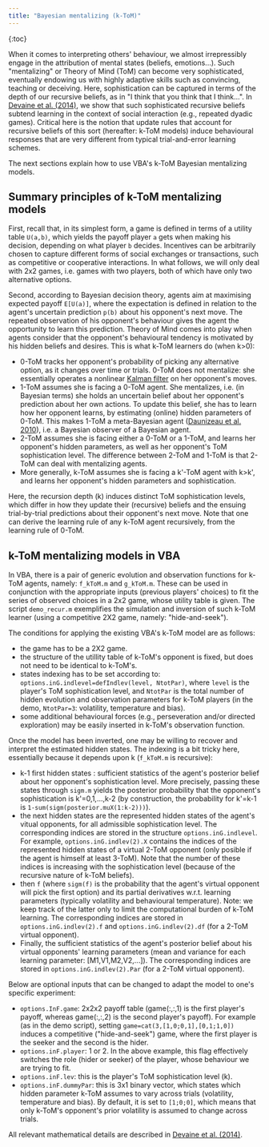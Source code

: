 ```yaml
---
title: "Bayesian mentalizing (k-ToM)"
---
```


{:toc}

When it comes to interpreting others' behaviour, we almost irrepressibly engage in the attribution of mental states (beliefs, emotions...). Such "mentalizing" or Theory of Mind (ToM) can become very sophisticated, eventually endowing us with highly adaptive skills such as convincing, teaching or deceiving. Here, sophistication can be captured in terms of the depth of our recursive beliefs, as in "I think that you think that I think...". In [Devaine et al. (2014)](http://journals.plos.org/ploscompbiol/article?id=10.1371/journal.pcbi.1003992), we show that such sophisticated recursive beliefs subtend learning in the context of social interaction (e.g., repeated dyadic games). Critical here is the notion that update rules that account for recursive beliefs of this sort (hereafter: k-ToM models) induce behavioural responses that are very different from typical trial-and-error learning schemes.

The next sections explain how to use VBA's k-ToM Bayesian mentalizing models.


## Summary principles of k-ToM mentalizing models

First, recall that, in its simplest form, a game is defined in terms of a utility table ```U(a,b)```, which yields the payoff player ```a``` gets when making his decision, depending on what player ```b``` decides. Incentives can be arbitrarily chosen to capture different forms of social exchanges or transactions, such as competitive or cooperative interactions. In what follows, we will only deal with 2x2 games, i.e. games with two players, both of which have only two alternative options.

Second, according to Bayesian decision theory, agents aim at maximising expected payoff ```E[U(a)]```, where the expectation is defined in relation to the agent's uncertain prediction ```p(b)``` about his opponent's next move. The repeated observation of his opponent's behaviour gives the agent the opportunity to learn this prediction. Theory of Mind comes into play when agents consider that the opponent's behavioural tendency is motivated by his hidden beliefs and desires. This is what k-ToM learners do (when k>0):

- 0-ToM tracks her opponent's probability of picking any alternative option, as it changes over time or trials. 0-ToM does not mentalize: she essentially operates a nonlinear [Kalman filter](http://en.wikipedia.org/wiki/Kalman_filter) on her opponent's moves.
- 1-ToM assumes she is facing a 0-ToM agent. She mentalizes, i.e. (in Bayesian terms) she holds an uncertain belief about her opponent's prediction about her own actions. To update this belief, she has to learn how her opponent learns, by estimating (online) hidden parameters of 0-ToM. This makes 1-ToM a meta-Bayesian agent ([Daunizeau et al. 2010](http://journals.plos.org/plosone/article?id=10.1371/journal.pone.0015554)), i.e. a Bayesian observer of a Bayesian agent. 
- 2-ToM assumes she is facing either a 0-ToM or a 1-ToM, and learns her opponent's hidden parameters, as well as her opponent's ToM sophistication level. The difference between 2-ToM and 1-ToM is that 2-ToM can deal with mentalizing agents. 
- More generally, k-ToM assumes she is facing a k'-ToM agent with k>k', and learns her opponent's hidden parameters and sophistication. 

Here, the recursion depth (k) induces distinct ToM sophistication levels, which differ in how they update their (recursive) beliefs and the ensuing trial-by-trial predictions about their opponent's next move. Note that one can derive the learning rule of any k-ToM agent recursively, from the learning rule of 0-ToM.


## k-ToM mentalizing models in VBA

In VBA, there is a pair of generic evolution and observation functions for k-ToM agents, namely: `f_kToM.m` and `g_kToM.m`. These can be used in conjunction with the appropriate inputs (previous players' choices) to fit the series of observed choices in a 2x2 game, whose utility table is given. The script `demo_recur.m` exemplifies the simulation and inversion of such k-ToM learner (using a competitive 2X2 game, namely: "hide-and-seek").

The conditions for applying the existing VBA's k-ToM model are as follows:

- the game has to be a 2X2 game.
- the structure of the utillity table of k-ToM's opponent is fixed, but does not need to be identical to k-ToM's.
- states indexing has to be set according to: `options.inG.indlevel=defIndlev(level, NtotPar)`, where `level` is the player's ToM sophistication level, and `NtotPar` is the total number of hidden evolution and observation parameters for k-ToM players (in the demo, `NtotPar=3`: volatility, temperature and bias).
- some additional behavioural forces (e.g., perseveration and/or directed exploration) may be easily inserted in k-ToM's observation function.

Once the model has been inverted, one may be willing to recover and interpret the estimated hidden states. The indexing is a bit tricky here, essentially because it depends upon k (`f_kToM.m` is recursive):

- k-1 first hidden states : sufficient statistics of the agent's posterior belief about her opponent's sophistication level. More precisely, passing these states through `sigm.m` yields the posterior probability that the opponent's sophistication is k'=0,1,...,k-2 (by construction, the probability for k'=k-1 is `1-sum(sigm(posterior.muX(1:k-2)))`).
- the next hidden states are the represented hidden states of the agent's vitual opponents, for all admissible sophistication level. The corresponding indices are stored in the structure `options.inG.indlevel`. For example, `options.inG.indlev(2).X` contains the indices of the represented hidden states of a virtual 2-ToM opponent (only posible if the agent is himself at least 3-ToM). Note that the number of these indices is increasing with the sophistication level (because of the recursive nature of k-ToM beliefs).
-	then `f` (where `sigm(f)` is the probability that the agent's virtual opponent will pick the first option) and its partial derivatives w.r.t. learning parameters (typically volatility and behavioural temperature). Note: we keep track of the latter only to limit the computational burden of k-ToM learning. The corresponding indices are stored in `options.inG.indlev(2).f` and `options.inG.indlev(2).df` (for a 2-ToM virtual opponent).
- Finally, the sufficient statistics of the agent's posterior belief about his virtual opponents' learning parameters (mean and variance for each learning parameter: [M1,V1,M2,V2,...]). The corresponding indices are stored in `options.inG.indlev(2).Par` (for a 2-ToM virtual opponent).


Below are optional inputs that can be changed to adapt the model to one's specific experiment:

- `options.InF.game`: 2x2x2 payoff table (game(:,:,1) is the first player's payoff, whereas game(:,:,2) is the second player's payoff). For example (as in the demo script), setting `game=cat(3,[1,0;0,1],[0,1;1,0])` induces a competitive ("hide-and-seek") game, where the first player is the seeker and the second is the hider.
- `options.inF.player`: 1 or 2. In the above example, this flag effectively switches the role (hider or seeker) of the player, whose behaviour we are trying to fit.
- `options.inF.lev`: this is the player's ToM sophistication level (k).
- `options.inF.dummyPar`: this is 3x1 binary vector, which states which hidden parameter k-ToM assumes to vary across trials (volatility, temperature and bias). By default, it is set to `[1;0;0]`, which means that only k-ToM's opponent's prior volatility is assumed to change across trials.


All relevant mathematical details are described in [Devaine et al. (2014)](http://journals.plos.org/ploscompbiol/article?id=10.1371/journal.pcbi.1003992).







